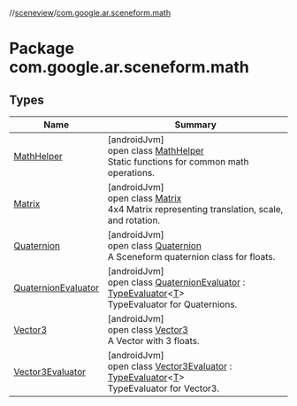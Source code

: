 //[sceneview](../../index.md)/[com.google.ar.sceneform.math](index.md)

# Package com.google.ar.sceneform.math

## Types

| Name | Summary |
|---|---|
| [MathHelper](-math-helper/index.md) | [androidJvm]<br>open class [MathHelper](-math-helper/index.md)<br>Static functions for common math operations. |
| [Matrix](-matrix/index.md) | [androidJvm]<br>open class [Matrix](-matrix/index.md)<br>4x4 Matrix representing translation, scale, and rotation. |
| [Quaternion](-quaternion/index.md) | [androidJvm]<br>open class [Quaternion](-quaternion/index.md)<br>A Sceneform quaternion class for floats. |
| [QuaternionEvaluator](-quaternion-evaluator/index.md) | [androidJvm]<br>open class [QuaternionEvaluator](-quaternion-evaluator/index.md) : [TypeEvaluator](https://developer.android.com/reference/kotlin/android/animation/TypeEvaluator.html)&lt;[T](https://developer.android.com/reference/kotlin/android/animation/TypeEvaluator.html)&gt; <br>TypeEvaluator for Quaternions. |
| [Vector3](-vector3/index.md) | [androidJvm]<br>open class [Vector3](-vector3/index.md)<br>A Vector with 3 floats. |
| [Vector3Evaluator](-vector3-evaluator/index.md) | [androidJvm]<br>open class [Vector3Evaluator](-vector3-evaluator/index.md) : [TypeEvaluator](https://developer.android.com/reference/kotlin/android/animation/TypeEvaluator.html)&lt;[T](https://developer.android.com/reference/kotlin/android/animation/TypeEvaluator.html)&gt; <br>TypeEvaluator for Vector3. |
